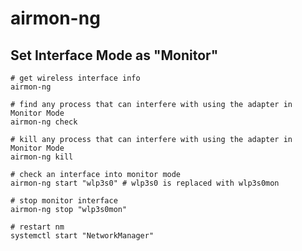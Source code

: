 # airmon-ng

## Set Interface Mode as "Monitor"

```shell
# get wireless interface info
airmon-ng

# find any process that can interfere with using the adapter in Monitor Mode
airmon-ng check

# kill any process that can interfere with using the adapter in Monitor Mode
airmon-ng kill

# check an interface into monitor mode
airmon-ng start "wlp3s0" # wlp3s0 is replaced with wlp3s0mon

# stop monitor interface
airmon-ng stop "wlp3s0mon"
```

```shell
# restart nm
systemctl start "NetworkManager"
```
